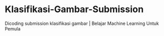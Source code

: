 # Klasifikasi-Gambar-Submission
Dicoding submission klasifikasi gambar | Belajar Machine Learning Untuk Pemula
